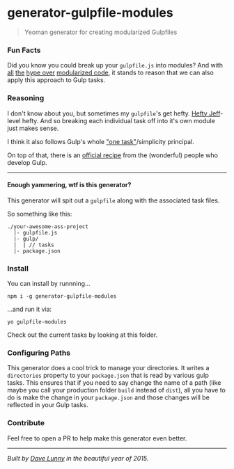 # generator-gulpfile-modules
> Yeoman generator for creating modularized Gulpfiles

### Fun Facts
Did you know you could break up your `gulpfile.js` into modules? And with [all](http://requirejs.org/docs/why.html) [the](http://eloquentjavascript.net/10_modules.html) [hype over](https://twitter.com/DanWahlin/status/601783420109365248) [modularized code](https://en.wikipedia.org/wiki/Modular_programming), it stands to reason that we can also apply this approach to Gulp tasks.

### Reasoning
I don't know about you, but sometimes my `gulpfile`'s get hefty. [Hefty Jeff](http://bobs-burgers.wikia.com/wiki/Hefty_Jeff)-level hefty. And so breaking each individual task off into it's own module just makes sense.

I think it also follows Gulp's whole ["one task"](http://slides.com/contra/gulp#/16)/simplicity principal.

On top of that, there is an [official recipe](https://github.com/gulpjs/gulp/blob/master/docs/recipes/split-tasks-across-multiple-files.md) from the (wonderful) people who develop Gulp.

---

#### Enough yammering, wtf is this generator?

This generator will spit out a `gulpfile` along with the associated task files.

So something like this:

```
./your-awesome-ass-project
  |- gulpfile.js
  |- gulp/
  |  | // tasks
  |- package.json

```

### Install

You can install by runnning...

```
npm i -g generator-gulpfile-modules

```

...and run it via:

```
yo gulpfile-modules
```

Check out the current tasks by looking at this folder.

### Configuring Paths

This generator does a cool trick to manage your directories. It writes a `directories` property to your `package.json` that is read by various gulp tasks. This ensures that if you need to say change the name of a path (like maybe you call your production folder `build` instead of `dist`), all you have to do is make the change in your `package.json` and those changes will be reflected in your Gulp tasks.


### Contribute

Feel free to open a PR to help make this generator even better.

---

*Built by [Dave Lunny](http://himynameisdave.com) in the beautiful year of 2015.*



